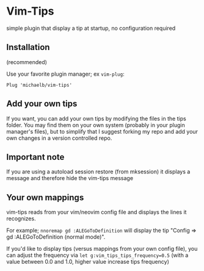 # Vim-Tips

simple plugin that display a tip at startup, no configuration required

## Installation

(recommended)

Use your favorite plugin manager; ex `vim-plug`:

```vim
Plug 'michaelb/vim-tips'
```

## Add your own tips

If you want, you can add your own tips by modifying the files in the tips folder.
You may find them on your own system (probably in your plugin manager's files), but to simplify that I suggest forking my repo and add your own changes in a version controlled repo.

## Important note

If you are using a autoload session restore (from mksession) it displays a message and therefore hide the vim-tips message

## Your own mappings

vim-tips reads from your vim/neovim config file and displays the lines it recognizes.

For example;
`nnoremap gd :ALEGoToDefinition`
will display the tip "Config => gd :ALEGoToDefinition (normal mode)".

If you'd like to display tips (versus mappings from your own config file), you can adjust the frequency via
`let g:vim_tips_tips_frequency=0.5` (with a value between 0.0 and 1.0, higher value increase tips frequency)
